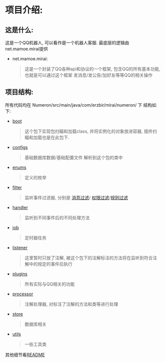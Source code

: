 # 项目介绍:

## 这是什么:

这是一个QQ机器人, 可以看作是一个机器人客服.
最底层的逻辑由net.mamoe.mirai提供

- net.mamoe.mirai:
  > 这是一个封装了QQ各种api和协议的一个框架,
  > 包含QQ的所有基本功能, 也就是可以通过这个框架 发消息/发公告/加好友等等QQ的相关操作

>

## 项目结构:

所有代码均在 Numeron/src/main/java/com/erzbir/mirai/numeron/ 下
结构如下:

- [boot](src/main/java/com/erzbir/mirai/numeron/boot)
  > 这个包下实现包扫瞄和加载class, 并将实例化的对象放进容器, 插件扫瞄和加载也是在此包下.
- [configs](src/main/java/com/erzbir/mirai/numeron/configs)
  > 基础数据库数据/基础配置文件 解析到这个包的类中
- [enums](src/main/java/com/erzbir/mirai/numeron/enums)
  > 定义的枚举
- [filter](src/main/java/com/erzbir/mirai/numeron/filter)
  > 监听事件过滤器, 分别是 [消息过滤](src/main/java/com/erzbir/mirai/numeron/filter/message)/
  > [权限过滤](src/main/java/com/erzbir/mirai/numeron/filter/permission)/[规则过滤](src/main/java/com/erzbir/mirai/numeron/filter/rule)
- [handler](src/main/java/com/erzbir/mirai/numeron/handler)
  > 监听到不同事件后的不同处理方法
- [job](src/main/java/com/erzbir/mirai/numeron/job)
  > 定时器任务
- [listener](src/main/java/com/erzbir/mirai/numeron/listener)
  > 这里暂时只放了注解, 被这个包下的注解标注的方法将在监听到符合注解中的规定的事件后执行
- [plugins](src/main/java/com/erzbir/mirai/numeron/plugins)
  > 所有实际与QQ相关的功能
- [processor](src/main/java/com/erzbir/mirai/numeron/processor)
  > 注解处理器, 对标注了注解的方法和类等进行处理
- [store](src/main/java/com/erzbir/mirai/numeron/store)
  > 数据库相关
- [utils](src/main/java/com/erzbir/mirai/numeron/utils)
  > 一些工具类

其他细节看[README](README.md)
